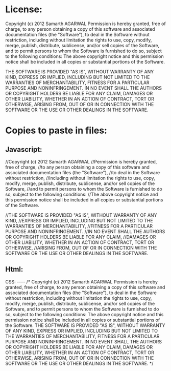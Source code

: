 License:
========


Copyright (c) 2012 Samarth AGARWAL 
Permission is hereby granted, free of charge, 
to any person obtaining a copy of this software and associated documentation files (the "Software"), 
to deal in the Software without restriction, 
including without limitation the rights to use, copy, modify, merge, publish, distribute, sublicense, and/or sell copies of the Software, 
and to permit persons to whom the Software is furnished to do so, subject to the following conditions:
The above copyright notice and this permission notice shall be included in all copies or substantial portions of the Software.

THE SOFTWARE IS PROVIDED "AS IS", WITHOUT WARRANTY OF ANY KIND, 
EXPRESS OR IMPLIED, INCLUDING BUT NOT LIMITED TO THE WARRANTIES OF MERCHANTABILITY, 
FITNESS FOR A PARTICULAR PURPOSE AND NONINFRINGEMENT. 
IN NO EVENT SHALL THE AUTHORS OR COPYRIGHT HOLDERS BE LIABLE FOR ANY CLAIM, 
DAMAGES OR OTHER LIABILITY, WHETHER IN AN ACTION OF CONTRACT, TORT OR OTHERWISE, 
ARISING FROM, OUT OF OR IN CONNECTION WITH THE SOFTWARE OR THE USE OR OTHER DEALINGS IN THE SOFTWARE.





Copies to paste in files:
=========================
Javascript:
-----------
//Copyright (c) 2012 Samarth AGARWAL 
//Permission is hereby granted, free of charge, 
//to any person obtaining a copy of this software and associated documentation files (the "Software"), 
//to deal in the Software without restriction, 
//including without limitation the rights to use, copy, modify, merge, publish, distribute, sublicense, and/or sell copies of the Software, 
//and to permit persons to whom the Software is furnished to do so, subject to the following conditions:
//The above copyright notice and this permission notice shall be included in all copies or substantial portions of the Software.

//THE SOFTWARE IS PROVIDED "AS IS", WITHOUT WARRANTY OF ANY KIND, 
//EXPRESS OR IMPLIED, INCLUDING BUT NOT LIMITED TO THE WARRANTIES OF MERCHANTABILITY, 
//FITNESS FOR A PARTICULAR PURPOSE AND NONINFRINGEMENT. 
//IN NO EVENT SHALL THE AUTHORS OR COPYRIGHT HOLDERS BE LIABLE FOR ANY CLAIM, 
//DAMAGES OR OTHER LIABILITY, WHETHER IN AN ACTION OF CONTRACT, TORT OR OTHERWISE, 
//ARISING FROM, OUT OF OR IN CONNECTION WITH THE SOFTWARE OR THE USE OR OTHER DEALINGS IN THE SOFTWARE.


Html:
-----
<!--
Copyright (c) 2012 Samarth AGARWAL 
Permission is hereby granted, free of charge, 
to any person obtaining a copy of this software and associated documentation files (the "Software"), 
to deal in the Software without restriction, 
including without limitation the rights to use, copy, modify, merge, publish, distribute, sublicense, and/or sell copies of the Software, 
and to permit persons to whom the Software is furnished to do so, subject to the following conditions:
The above copyright notice and this permission notice shall be included in all copies or substantial portions of the Software.

THE SOFTWARE IS PROVIDED "AS IS", WITHOUT WARRANTY OF ANY KIND, 
EXPRESS OR IMPLIED, INCLUDING BUT NOT LIMITED TO THE WARRANTIES OF MERCHANTABILITY, 
FITNESS FOR A PARTICULAR PURPOSE AND NONINFRINGEMENT. 
IN NO EVENT SHALL THE AUTHORS OR COPYRIGHT HOLDERS BE LIABLE FOR ANY CLAIM, 
DAMAGES OR OTHER LIABILITY, WHETHER IN AN ACTION OF CONTRACT, TORT OR OTHERWISE, 
ARISING FROM, OUT OF OR IN CONNECTION WITH THE SOFTWARE OR THE USE OR OTHER DEALINGS IN THE SOFTWARE.
--!>

CSS:
----
/*
Copyright (c) 2012 Samarth AGARWAL 
Permission is hereby granted, free of charge, 
to any person obtaining a copy of this software and associated documentation files (the "Software"), 
to deal in the Software without restriction, 
including without limitation the rights to use, copy, modify, merge, publish, distribute, sublicense, and/or sell copies of the Software, 
and to permit persons to whom the Software is furnished to do so, subject to the following conditions:
The above copyright notice and this permission notice shall be included in all copies or substantial portions of the Software.

THE SOFTWARE IS PROVIDED "AS IS", WITHOUT WARRANTY OF ANY KIND, 
EXPRESS OR IMPLIED, INCLUDING BUT NOT LIMITED TO THE WARRANTIES OF MERCHANTABILITY, 
FITNESS FOR A PARTICULAR PURPOSE AND NONINFRINGEMENT. 
IN NO EVENT SHALL THE AUTHORS OR COPYRIGHT HOLDERS BE LIABLE FOR ANY CLAIM, 
DAMAGES OR OTHER LIABILITY, WHETHER IN AN ACTION OF CONTRACT, TORT OR OTHERWISE, 
ARISING FROM, OUT OF OR IN CONNECTION WITH THE SOFTWARE OR THE USE OR OTHER DEALINGS IN THE SOFTWARE.
*/